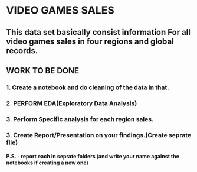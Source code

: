 # VIDEO GAMES SALES 
## This data set basically consist information For all video games sales in four regions and global records.
## WORK TO BE DONE
### 1. Create a notebook and do cleaning of the data in that.
### 2. PERFORM EDA(Exploratory Data Analysis)
### 3. Perform Specific analysis for each region sales.
### 3. Create Report/Presentation on your findings.(Create seprate file)
#### P.S. - report each in seprate folders (and write your name against the notebooks if creating a new one)
